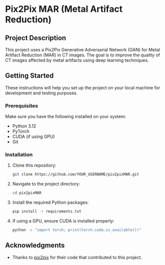 # Pix2Pix MAR (Metal Artifact Reduction)
## Project Description
This project uses a Pix2Pix Generative Adversarial Network (GAN) for Metal Artifact Reduction (MAR) in CT images. The goal is to improve the quality of CT images affected by metal artifacts using deep learning techniques.

## Getting Started

These instructions will help you set up the project on your local machine for development and testing purposes.

### Prerequisites

Make sure you have the following installed on your system:
- Python 3.12
- PyTorch
- CUDA (if using GPU)
- Git

### Installation

1. Clone this repository:
    ```bash
    git clone https://github.com/YOUR_USERNAME/pix2pixMAR.git
    ```

2. Navigate to the project directory:
    ```bash
    cd pix2pixMAR
    ```

3. Install the required Python packages:
    ```bash
    pip install -r requirements.txt
    ```


4. If using a GPU, ensure CUDA is installed properly:
    ```bash
    python -c "import torch; print(torch.cuda.is_available())"
    ```


## Acknowledgments

- Thanks to [pix2pix](https://github.com/akanametov/pix2pix) for their code that contributed to this project. 
